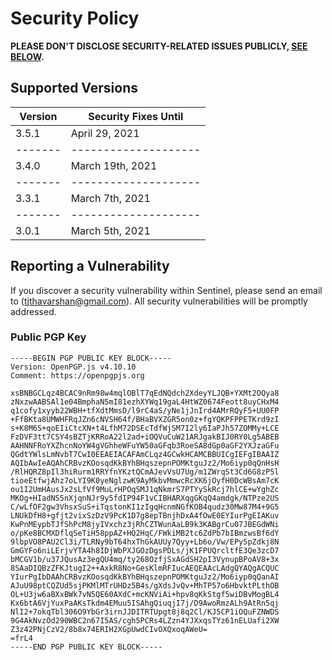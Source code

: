 # Security Policy

**PLEASE DON'T DISCLOSE SECURITY-RELATED ISSUES PUBLICLY, [SEE BELOW](#reporting-a-vulnerability).**

## Supported Versions

| Version | Security Fixes Until |
| ------- | -------------------- |
| 3.5.1   | April 29, 2021       |
| ------- | -------------------- |
| 3.4.0   | March 19th, 2021     |
| ------- | -------------------- |
| 3.3.1   | March 7th, 2021      |
| ------- | -------------------- |
| 3.0.1   | March 5th, 2021      |

## Reporting a Vulnerability

If you discover a security vulnerability within Sentinel, please send an email to <Thavarshan Thayananthajothy> (tjthavarshan@gmail.com). All security vulnerabilities will be promptly addressed.

### Public PGP Key

```
-----BEGIN PGP PUBLIC KEY BLOCK-----
Version: OpenPGP.js v4.10.10
Comment: https://openpgpjs.org

xsBNBGCLqz4BCAC9nRm98w4mqlOBlT7qEdNQdch2XdeyYLJQB+YXMt2OQya8
zNxzwAABSAl1e04BmphaN5mI81ezhXYWq19gaL4HtWZ0674Feott8uyCHxM4
q1cofy1xyyb22WBH+tfXdtMmsD/l9rC4aS/yNe1jJnIrd4AMrRQyF5+UU0FP
+FfBKta8UMWHFRqJZn6cNVSH64f/BHaBVXZGR5on0z+fgYQKPFPPETKrd9zI
s+K8M6S+qoEIiCtcXN+t4LfhM72DSEcTdfWjSM7I2ly6IaPJh57ZOMMy+LCE
FzDVF3tt7CSY4sBZTjKRRoA22l2ad+iOQVuCuW21ARJgakBIJ0RY0Lg5ABEB
AAHNNFRoYXZhcnNoYW4gVGhheWFuYW50aGFqb3RoeSA8dGp0aGF2YXJzaGFu
QGdtYWlsLmNvbT7CwI0EEAEIACAFAmCLqz4GCwkHCAMCBBUICgIEFgIBAAIZ
AQIbAwIeAQAhCRBvzKOosqdKkBYhBHqszepnPOMKtguJz2/Mo6iyp0qQnHsH
/RlHQRZ8pIl3hiRurm1RRYfnYKztQCmAJevVsU7Ug/m1ZWrqSt3Cd6G8zP5l
tioeEtfwjAhz7oLYI9K0yeNglzwK9AyMkbvMmwcRcXK6jOyfH0DcWBsAm7cK
ou1I2UmHAusJx2sLfVf9MuLrHPOqSMJ1qNkmrS7PTYySkRcj7hlCE+wYghZc
MKOg+HIadNS5nXjqnNJr9y5fdIP94F1vCIBHARXqgGKqQ4amdgk/NTPze2US
C/wLfOF2gw3VhsxSuS+iTqstonKI1zIgqHcnmNGfKOB4qudz30Mw87M4+9G5
LNUkDfH8+gfjt2vixSzDzV9PcK1D7g8epTBnjhDxA4fOwE0EYIurPgEIAKuv
KwPnMEypbTJfShPcM8jyIVxchz3jRhCZTWunAaLB9k3KABgrCu07JBEGdWNi
o/pKe8BCMXDflqSeTiH58ppAZ+HQ2HqC/FWkiMB2tc6ZdPb7bIBmzwsBf6dY
9lbpVO8PAU2Cl3i/TLRNy9bT64hxThGkAUUy7Qyy+Lb6o/Vw/EPy5pZdkj8N
GmGYFo6niLErjvYTA4h8IDjWbPXJGOzDgsPDLs/jK1FPUQrcltfE3Qe3zcD7
bMCGV1b/u37JQusAz3egQU4mq/ty268OzfjSxAGdSH2pI3VynupBPoAV8+3x
8SAaDIQBzZFKJtugI2++AxkR8No+GesKlmRFIucAEQEAAcLAdgQYAQgACQUC
YIurPgIbDAAhCRBvzKOosqdKkBYhBHqszepnPOMKtguJz2/Mo6iyp0qQanAI
AJuU98ptCQZUd5sjPKMlMTrUHDz5B4s/gXdsJvQv+MhTP57o6HbvktPLthOB
OL+U3jw6aBXxBWk7vN5QE60AXdC+mcKNViAi+hpv8qKkStgf5wiDBvMogBL4
Kx6btA6VjYuxPaAKsTkdm4EMuu5ISAhgQiuqjI7j/D9AwoRmzALh9AtRn5qj
NlI2+7okqTbl306O9YbGr3irnJJDITRTUpgt8j8q2Cl/KJ5CP1iOQuFZNWDS
9G4AkNvzOd290WBC2n67I5AS/cgh5PCRs4LZzn4YJXxqsTYz61nELUafi2XW
Z3z42PNjCzV2/8b8x74ERIH2XGpUwdCIvOXQxoqAWeU=
=frL4
-----END PGP PUBLIC KEY BLOCK-----
```
